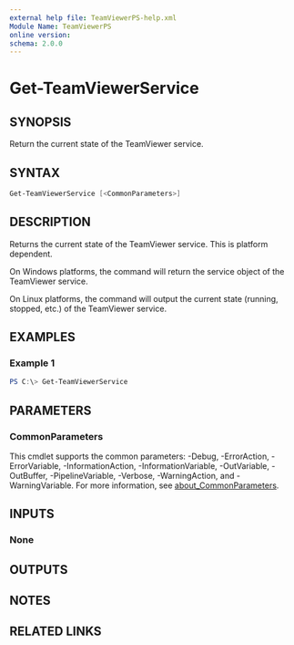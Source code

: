 ```yaml
---
external help file: TeamViewerPS-help.xml
Module Name: TeamViewerPS
online version:
schema: 2.0.0
---
```


# Get-TeamViewerService

## SYNOPSIS

Return the current state of the TeamViewer service.

## SYNTAX

```powershell
Get-TeamViewerService [<CommonParameters>]
```

## DESCRIPTION

Returns the current state of the TeamViewer service.
This is platform dependent.

On Windows platforms, the command will return the service object of the
TeamViewer service.

On Linux platforms, the command will output the current state (running, stopped,
etc.) of the TeamViewer service.

## EXAMPLES

### Example 1

```powershell
PS C:\> Get-TeamViewerService
```

## PARAMETERS

### CommonParameters

This cmdlet supports the common parameters: -Debug, -ErrorAction, -ErrorVariable, -InformationAction, -InformationVariable, -OutVariable, -OutBuffer, -PipelineVariable, -Verbose, -WarningAction, and -WarningVariable. For more information, see [about_CommonParameters](http://go.microsoft.com/fwlink/?LinkID=113216).

## INPUTS

### None

## OUTPUTS

## NOTES

## RELATED LINKS
